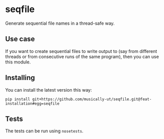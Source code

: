 # seqfile

Generate sequential file names in a thread-safe way.

## Use case

If you want to create sequential files to write output to (say from different
threads or from consecutive runs of the same program), then you can use this
module.

## Installing

You can install the latest version this way:

    pip install git+https://github.com/musically-ut/seqfile.git@feat-installation#egg=seqfile

## Tests

The tests can be run using `nosetests`.
